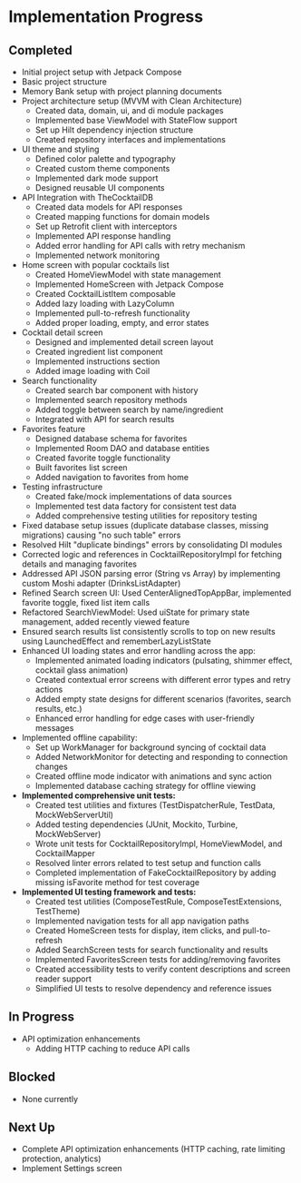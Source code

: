 # Implementation Progress

## Completed
- Initial project setup with Jetpack Compose
- Basic project structure
- Memory Bank setup with project planning documents
- Project architecture setup (MVVM with Clean Architecture)
  - Created data, domain, ui, and di module packages
  - Implemented base ViewModel with StateFlow support
  - Set up Hilt dependency injection structure
  - Created repository interfaces and implementations
- UI theme and styling
  - Defined color palette and typography
  - Created custom theme components
  - Implemented dark mode support
  - Designed reusable UI components
- API Integration with TheCocktailDB
  - Created data models for API responses
  - Created mapping functions for domain models
  - Set up Retrofit client with interceptors
  - Implemented API response handling
  - Added error handling for API calls with retry mechanism
  - Implemented network monitoring
- Home screen with popular cocktails list
  - Created HomeViewModel with state management
  - Implemented HomeScreen with Jetpack Compose
  - Created CocktailListItem composable
  - Added lazy loading with LazyColumn
  - Implemented pull-to-refresh functionality
  - Added proper loading, empty, and error states
- Cocktail detail screen
  - Designed and implemented detail screen layout
  - Created ingredient list component
  - Implemented instructions section
  - Added image loading with Coil
- Search functionality
  - Created search bar component with history
  - Implemented search repository methods
  - Added toggle between search by name/ingredient
  - Integrated with API for search results
- Favorites feature
  - Designed database schema for favorites
  - Implemented Room DAO and database entities
  - Created favorite toggle functionality
  - Built favorites list screen
  - Added navigation to favorites from home
- Testing infrastructure
  - Created fake/mock implementations of data sources
  - Implemented test data factory for consistent test data
  - Added comprehensive testing utilities for repository testing
- Fixed database setup issues (duplicate database classes, missing migrations) causing "no such table" errors
- Resolved Hilt "duplicate bindings" errors by consolidating DI modules
- Corrected logic and references in CocktailRepositoryImpl for fetching details and managing favorites
- Addressed API JSON parsing error (String vs Array) by implementing custom Moshi adapter (DrinksListAdapter)
- Refined Search screen UI: Used CenterAlignedTopAppBar, implemented favorite toggle, fixed list item calls
- Refactored SearchViewModel: Used uiState for primary state management, added recently viewed feature
- Ensured search results list consistently scrolls to top on new results using LaunchedEffect and rememberLazyListState
- Enhanced UI loading states and error handling across the app:
  - Implemented animated loading indicators (pulsating, shimmer effect, cocktail glass animation)
  - Created contextual error screens with different error types and retry actions
  - Added empty state designs for different scenarios (favorites, search results, etc.)
  - Enhanced error handling for edge cases with user-friendly messages
- Implemented offline capability:
  - Set up WorkManager for background syncing of cocktail data
  - Added NetworkMonitor for detecting and responding to connection changes
  - Created offline mode indicator with animations and sync action
  - Implemented database caching strategy for offline viewing
- **Implemented comprehensive unit tests:**
  - Created test utilities and fixtures (TestDispatcherRule, TestData, MockWebServerUtil)
  - Added testing dependencies (JUnit, Mockito, Turbine, MockWebServer)
  - Wrote unit tests for CocktailRepositoryImpl, HomeViewModel, and CocktailMapper
  - Resolved linter errors related to test setup and function calls
  - Completed implementation of FakeCocktailRepository by adding missing isFavorite method for test coverage
- **Implemented UI testing framework and tests:**
  - Created test utilities (ComposeTestRule, ComposeTestExtensions, TestTheme)
  - Implemented navigation tests for all app navigation paths
  - Created HomeScreen tests for display, item clicks, and pull-to-refresh
  - Added SearchScreen tests for search functionality and results
  - Implemented FavoritesScreen tests for adding/removing favorites
  - Created accessibility tests to verify content descriptions and screen reader support
  - Simplified UI tests to resolve dependency and reference issues

## In Progress
- API optimization enhancements 
  - Adding HTTP caching to reduce API calls

## Blocked
- None currently

## Next Up
- Complete API optimization enhancements (HTTP caching, rate limiting protection, analytics)
- Implement Settings screen